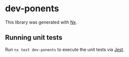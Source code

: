 # dev-ponents

This library was generated with [Nx](https://nx.dev).

## Running unit tests

Run `nx test dev-ponents` to execute the unit tests via [Jest](https://jestjs.io).
